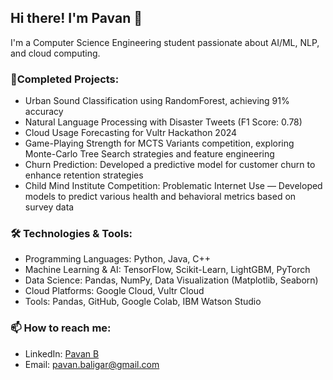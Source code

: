 ## Hi there! I'm Pavan 👋
I'm a Computer Science Engineering student passionate about AI/ML, NLP, and cloud computing. 

### 🌱Completed Projects:
- Urban Sound Classification using RandomForest, achieving 91% accuracy
- Natural Language Processing with Disaster Tweets (F1 Score: 0.78)
- Cloud Usage Forecasting for Vultr Hackathon 2024
- Game-Playing Strength for MCTS Variants competition, exploring Monte-Carlo Tree Search strategies and feature engineering
- Churn Prediction: Developed a predictive model for customer churn to enhance retention strategies
- Child Mind Institute Competition: Problematic Internet Use — Developed models to predict various health and behavioral metrics based on survey data

### 🛠️ Technologies & Tools:
- Programming Languages: Python, Java, C++
- Machine Learning & AI: TensorFlow, Scikit-Learn, LightGBM, PyTorch
- Data Science: Pandas, NumPy, Data Visualization (Matplotlib, Seaborn)
- Cloud Platforms: Google Cloud, Vultr Cloud
- Tools: Pandas, GitHub, Google Colab, IBM Watson Studio

### 📫 How to reach me:
- LinkedIn: [Pavan B](https://www.linkedin.com/in/pavanbaligar)
- Email: pavan.baligar@gmail.com
